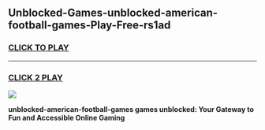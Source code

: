 
## Unblocked-Games-unblocked-american-football-games-Play-Free-rs1ad
<h3>
<a href="https://premium76.site?title=unblocked-american-football-games&ref=23A">CLICK TO PLAY</a></h3>
<hr>

<h3>
<a href="https://premium76.site?title=unblocked-american-football-games&ref=23A">CLICK 2 PLAY</a>
  
</h3>

<a href="https://premium76.site?title=unblocked-american-football-games&ref=23A"><img src="https://clearcache.store/games.png"></a>


**unblocked-american-football-games games unblocked: Your Gateway to Fun and Accessible Online Gaming**
